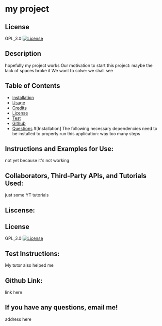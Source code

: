 # my project
## License
GPL_3.0
[![License](https://img.shields.io/badge/License-GPL_3.0-blue.svg)](https://opensource.org/licenses/GPL_3.0)
## Description 
hopefully my project works
Our motivation to start this project: maybe the lack of spaces broke it
We want to solve: we shall see  
## Table of Contents
* [Installation](#installation)
* [Usage](#usage)
* [Credits](#credits)
* [License](#license)
* [Test](#test)
* [Github](#github)
* [Questions](#questions)
#[Installation]
The following necessary dependencies need to be installed to properly run this application:
way too many steps
## Instructions and Examples for Use:
not yet because it's not working
## Collaborators, Third-Party APIs, and Tutorials Used:
just some YT tutorials
## Liscense:
## License
GPL_3.0
[![License](https://img.shields.io/badge/License-GPL_3.0-blue.svg)](https://opensource.org/licenses/GPL_3.0)
## Test Instructions:
My tutor also helped me
## Github Link:
link here
## If you have any questions, email me!
address here
